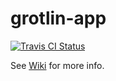 grotlin-app
===========

[![Travis CI Status](https://travis-ci.org/christophpickl/grotlin-app.svg?branch=master)](https://travis-ci.org/christophpickl/grotlin-app)

See [Wiki](https://github.com/christophpickl/grotlin-app/wiki) for more info.
